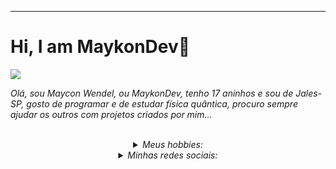 <hr>

<h1>Hi, I am MaykonDev💫</h1>

<img src=https://64.media.tumblr.com/d47dac901f1141e3d7d51576bcf7c306/dd9cb6705e9c593d-13/s540x810/9fd7ded41173e14c4c262af13441a0e42c25e3e1.gif>

<p><i>Olá, sou Maycon Wendel, ou MaykonDev, tenho 17 aninhos e sou de Jales-SP, gosto de programar e de estudar física quântica, procuro sempre ajudar os outros com projetos criados por mim...<i></p>
  
</br>
<details text align=center>
  <summary>Meus hobbies:</summary></br>
  <li>💻 Programar...
  <li>📚 Estudar assuntos novos...
  <li>🎧 Ouvir músicas...
  <li>✈️ Viajar...
  <li>🌃 Observar as estrelas...
  </summary>
</details>
<details text align=center font family=Italic>
  <summary>Minhas redes sociais:</summary></br>
  <i><li><a href="https://api.whatsapp.com/send?phone=5567998318445">WhatsApp</a></i>
  </summary>
</details>
